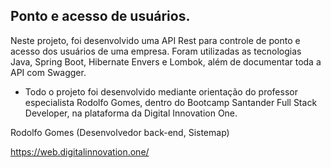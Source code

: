 ## Ponto e acesso de usuários.





Neste projeto, foi desenvolvido uma API Rest para controle de ponto e acesso dos usuários de uma empresa. Foram utilizadas as tecnologias Java, Spring Boot, Hibernate Envers e Lombok, além de documentar toda a API com Swagger.





* Todo o projeto foi desenvolvido mediante orientação do professor especialista Rodolfo Gomes, dentro do Bootcamp Santander Full Stack Developer, na plataforma da Digital Innovation One.





Rodolfo Gomes (Desenvolvedor back-end, Sistemap)

https://web.digitalinnovation.one/









